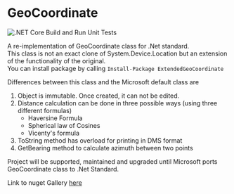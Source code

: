 # GeoCoordinate

![.NET Core Build and Run Unit Tests](https://github.com/DevsAnon/GeoCoordinate/workflows/.NET%20Core%20Build%20and%20Run%20Unit%20Tests/badge.svg?event=push)

A re-implementation of GeoCoordinate class for .Net standard.</br>
This class is not an exact clone of System.Device.Location but an extension of the functionality of the original.</br>
You can install package by calling `Install-Package ExtendedGeoCoordinate`

Differences between this class and the Microsoft default class are

<ol>
  <li> Object is immutable. Once created, it can not be edited.</li>
  <li> Distance calculation can be done in three possible ways (using three different formulas)
    <ul><li>Haversine Formula</li>
    <li>Spherical law of Cosines</li>
    <li>Vicenty's formula</li></ul></li>
  <li>ToString method has overload for printing in DMS format</li>
  <li>GetBearing method to calculate azimuth between two points</li>
  </ol>


Project will be supported, maintained and upgraded until Microsoft ports GeoCoordinate class to .Net Standard. 

Link to nuget Gallery [here](https://www.nuget.org/packages/ExtendedGeoCoordinate/)
